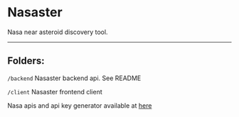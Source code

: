 # Nasaster

Nasa near asteroid discovery tool.

---

## Folders:

`/backend` Nasaster backend api. See README

`/client` Nasaster frontend client

Nasa apis and api key generator available at [here](https://api.nasa.gov/)
